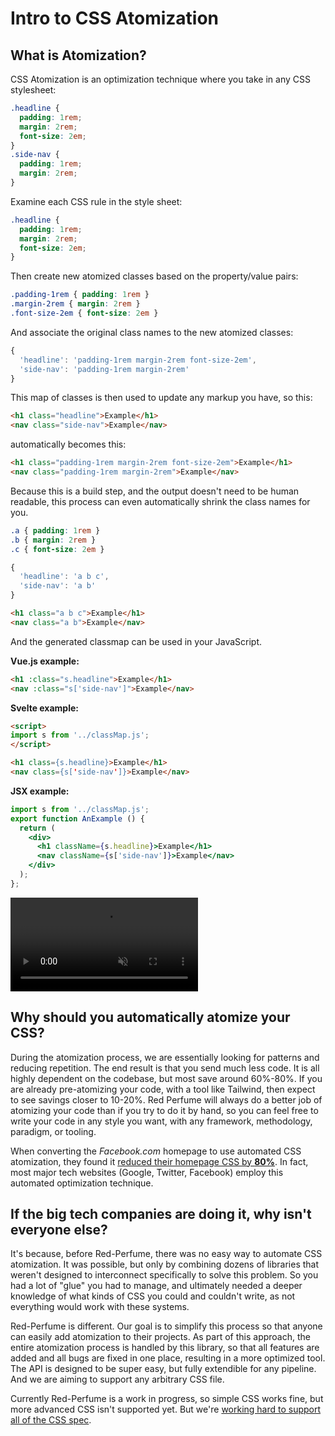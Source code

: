 # Intro to CSS Atomization

## What is Atomization?

CSS Atomization is an optimization technique where you take in any CSS stylesheet:

```css
.headline {
  padding: 1rem;
  margin: 2rem;
  font-size: 2em;
}
.side-nav {
  padding: 1rem;
  margin: 2rem;
}
```

Examine each CSS rule in the style sheet:

```css
.headline {
  padding: 1rem;
  margin: 2rem;
  font-size: 2em;
}
```

Then create new atomized classes based on the property/value pairs:

```css
.padding-1rem { padding: 1rem }
.margin-2rem { margin: 2rem }
.font-size-2em { font-size: 2em }
```

And associate the original class names to the new atomized classes:

```js
{
  'headline': 'padding-1rem margin-2rem font-size-2em',
  'side-nav': 'padding-1rem margin-2rem'
}
```

This map of classes is then used to update any markup you have, so this:

```html
<h1 class="headline">Example</h1>
<nav class="side-nav">Example</nav>
```

automatically becomes this:

```html
<h1 class="padding-1rem margin-2rem font-size-2em">Example</h1>
<nav class="padding-1rem margin-2rem">Example</nav>
```

Because this is a build step, and the output doesn't need to be human readable, this process can even automatically shrink the class names for you.

```css
.a { padding: 1rem }
.b { margin: 2rem }
.c { font-size: 2em }
```
```js
{
  'headline': 'a b c',
  'side-nav': 'a b'
}
```
```html
<h1 class="a b c">Example</h1>
<nav class="a b">Example</nav>
```

And the generated classmap can be used in your JavaScript.

**Vue.js example:**

```html
<h1 :class="s.headline">Example</h1>
<nav :class="s['side-nav']">Example</nav>
```

**Svelte example:**

```html
<script>
import s from '../classMap.js';
</script>

<h1 class={s.headline}>Example</h1>
<nav class={s['side-nav']}>Example</nav>
```

**JSX example:**

```jsx
import s from '../classMap.js';
export function AnExample () {
  return (
    <div>
      <h1 className={s.headline}>Example</h1>
      <nav className={s['side-nav']}>Example</nav>
    </div>
  );
};
```

<video autobuffer autoplay controls disablepictureinpicture loop muted preload="auto" src="/videos/intro.mp4"><meta itemprop="description" content="A visual representation of the above explanation"></video>


## Why should you automatically atomize your CSS?

During the atomization process, we are essentially looking for patterns and reducing repetition. The end result is that you send much less code. It is all highly dependent on the codebase, but most save around 60%-80%. If you are already pre-atomizing your code, with a tool like Tailwind, then expect to see savings closer to 10-20%. Red Perfume will always do a better job of atomizing your code than if you try to do it by hand, so you can feel free to write your code in any style you want, with any framework, methodology, paradigm, or tooling.

When converting the *Facebook.com* homepage to use automated CSS atomization, they found it [reduced their homepage CSS by **80%**](https://engineering.fb.com/web/facebook-redesign). In fact, most major tech websites (Google, Twitter, Facebook) employ this automated optimization technique.


## If the big tech companies are doing it, why isn't everyone else?

It's because, before Red-Perfume, there was no easy way to automate CSS atomization. It was possible, but only by combining dozens of libraries that weren't designed to interconnect specifically to solve this problem. So you had a lot of "glue" you had to manage, and ultimately needed a deeper knowledge of what kinds of CSS you could and couldn't write, as not everything would work with these systems.

Red-Perfume is different. Our goal is to simplify this process so that anyone can easily add atomization to their projects. As part of this approach, the entire atomization process is handled by this library, so that all features are added and all bugs are fixed in one place, resulting in a more optimized tool. The API is designed to be super easy, but fully extendible for any pipeline. And we are aiming to support any arbitrary CSS file.

Currently Red-Perfume is a work in progress, so simple CSS works fine, but more advanced CSS isn't supported yet. But we're [working hard to support all of the CSS spec](https://github.com/orgs/red-perfume/projects/2).
